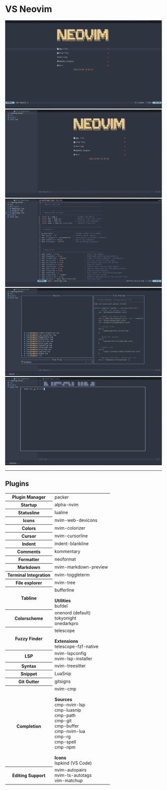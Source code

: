 <h1>VS Neovim</h1>
<img src="../../screenshots/neovim-startup.png"></img>
<img src="../../screenshots/neovim-tree.png"></img>
<img src="../../screenshots/neovim-lsp.png"></img>
<img src="../../screenshots/neovim-telescope.png"></img>
<img src="../../screenshots/neovim-terminal.png"></img>

---

<h2>Plugins</h2>
<table>
    <tr>
        <th>Plugin Manager</th>
        <td>packer</td>
    </tr>
    <tr>
        <th>Startup</th>
        <td>alpha-nvim</td>
    </tr>
    <tr>
        <th>Statusline</th>
        <td>lualine</td>
    </tr>
    <tr>
        <th>Icons</th>
        <td>nvim-web-devicons</td>
    </tr>
    <th>Colors</th>
        <td>nvim-colorizer</td>
    </tr>
    <tr>
        <th>Cursor</th>
        <td>nvim-cursorline</td>
    </tr>
    <tr>
        <th>Indent</th>
        <td>indent-blankline</td>
    </tr>
    <tr>
        <th>Comments</th>
        <td>kommentary</td>
    </tr>
    <tr>
        <th>Formatter</th>
        <td>neoformat</td>
    </tr>
    <tr>
        <th>Markdown</th>
        <td>nvim-markdown-preview</td>
    </tr>
    <tr>
        <th>Terminal Integration</th>
        <td>nvim-toggleterm</td>
    </tr>
    <tr>
        <th>File explorer</th>
        <td>nvim-tree</td>
    </tr>
    <tr>
        <th>Tabline</th>
        <td>
            bufferline<br><br>
            <b>Utilities</b><br>
            bufdel
        </td>
    </tr>
    <tr>
        <th>Colorscheme</th>
        <td>
            onenord (default)<br>
            tokyonight<br>
            onedarkpro
        </td>
    </tr>
    <tr>
        <th>Fuzzy Finder</th>
        <td>
            telescope<br><br>
            <b>Extensions</b><br>
            telescope-fzf-native
        </td>
    </tr>
    <tr>
        <th>LSP</th>
        <td>
            nvim-lspconfig <br>
            nvim-lsp-installer
        </td>
    </tr>
    <tr>
        <th>Syntax</th>
        <td>nvim-treesitter</td>
    </tr>
    <tr>
        <th>Snippet</th>
        <td>LuaSnip</td>
    </tr>
    <tr>
        <th>Git Gutter</th>
        <td>gitsigns</td>
    </tr>
    <tr>
        <th>Completion</th>
        <td>
            nvim-cmp <br><br>
            <b>Sources</b><br>
            cmp-nvim-lsp<br>
            cmp-luasnip<br>
            cmp-path<br>
            cmp-git<br>
            cmp-buffer<br>
            cmp-nvim-lua<br>
            cmp-rg<br>
            cmp-spell<br>
            cmp-npm<br><br>
            <b>Icons</b><br>
            lspkind (VS Code)
        </td>
    </tr>
    <tr>
        <th>Editing Support</th>
        <td>
            nvim-autopairs<br>
            nvim-ts-autotags<br>
            vim-matchup
        </td>
    </tr>
</table>
